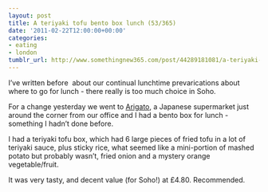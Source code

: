 ```yaml
---
layout: post
title: A teriyaki tofu bento box lunch (53/365)
date: '2011-02-22T12:00:00+00:00'
categories:
- eating
- london
tumblr_url: http://www.somethingnew365.com/post/44289181081/a-teriyaki-tofu-bento-box-lunch-53365
---
```

I’ve written before  about our continual lunchtime prevarications about where to go for lunch - there really is too much choice in Soho.

For a change yesterday we went to [Arigato](http://www.somethingnew365.com/tried-a-new-sauce-on-my-lunchtime-noodles-936), a Japanese supermarket just around the corner from our office and I had a bento box for lunch - something I hadn’t done before.

I had a teriyaki tofu box, which had 6 large pieces of fried tofu in a lot of teriyaki sauce, plus sticky rice, what seemed like a mini-portion of mashed potato but probably wasn’t, fried onion and a mystery orange vegetable/fruit.

It was very tasty, and decent value (for Soho!) at £4.80. Recommended.

